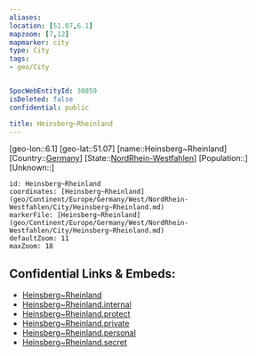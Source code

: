 ```yaml
---
aliases: 
location: [51.07,6.1]
mapzoom: [7,12] 
mapmarker: city 
type: City
tags:
- geo/City


SpocWebEntityId: 30859
isDeleted: false
confidential: public

title: Heinsberg~Rheinland
---
```

[geo-lon::6.1]
[geo-lat::51.07]
[name::Heinsberg~Rheinland]
[Country::[Germany](geo/Continent/Europe/Germany.md)]
[State::[NordRhein-Westfahlen](NordRhein-Westfahlen)]
[Population::]
[Unknown::]


```leaflet
id: Heinsberg~Rheinland
coordinates: [Heinsberg~Rheinland](geo/Continent/Europe/Germany/West/NordRhein-Westfahlen/City/Heinsberg~Rheinland.md)
markerFile: [Heinsberg~Rheinland](geo/Continent/Europe/Germany/West/NordRhein-Westfahlen/City/Heinsberg~Rheinland.md)
defaultZoom: 11 
maxZoom: 18
```


## Confidential Links & Embeds: 
- [Heinsberg~Rheinland](../../../../../../../../_public/geo/Continent/Europe/Germany/West/NordRhein-Westfahlen/City/Heinsberg~Rheinland.md) 
- [Heinsberg~Rheinland.internal](../../../../../../../../_internal/geo/Continent/Europe/Germany/West/NordRhein-Westfahlen/City/Heinsberg~Rheinland.internal.md) 
- [Heinsberg~Rheinland.protect](../../../../../../../../_protect/geo/Continent/Europe/Germany/West/NordRhein-Westfahlen/City/Heinsberg~Rheinland.protect.md) 
- [Heinsberg~Rheinland.private](../../../../../../../../_private/geo/Continent/Europe/Germany/West/NordRhein-Westfahlen/City/Heinsberg~Rheinland.private.md) 
- [Heinsberg~Rheinland.personal](../../../../../../../../_personal/geo/Continent/Europe/Germany/West/NordRhein-Westfahlen/City/Heinsberg~Rheinland.personal.md) 
- [Heinsberg~Rheinland.secret](../../../../../../../../_secret/geo/Continent/Europe/Germany/West/NordRhein-Westfahlen/City/Heinsberg~Rheinland.secret.md) 
